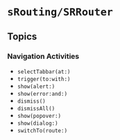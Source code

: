 # ``sRouting/SRRouter``

## Topics

### Navigation Activities

- ``selectTabbar(at:)``
- ``trigger(to:with:)``
- ``show(alert:)``
- ``show(error:and:)``
- ``dismiss()``
- ``dismissAll()``
- ``show(popover:)``
- ``show(dialog:)``
- ``switchTo(route:)``
